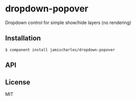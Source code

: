 
# dropdown-popover

  Dropdown control for simple show/hide layers (no rendering)

## Installation

    $ component install jamischarles/dropdown-popover

## API

   

## License

  MIT
